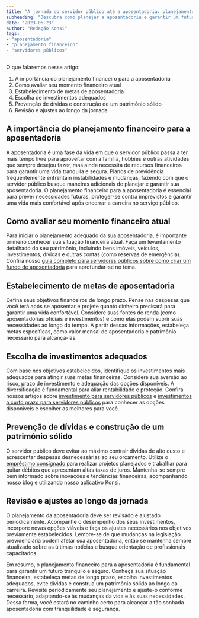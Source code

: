 ```yaml
---
title: "A jornada do servidor público até a aposentadoria: planejamento e dicas"
subheading: "Descubra como planejar a aposentadoria e garantir um futuro financeiro tranquilo"
date: "2023-06-23"
author: "Redação Konsi"
tags:
- "aposentadoria"
- "planejamento financeiro"
- "servidores públicos"
---
```


O que falaremos nesse artigo:

1. A importância do planejamento financeiro para a aposentadoria
2. Como avaliar seu momento financeiro atual
3. Estabelecimento de metas de aposentadoria
4. Escolha de investimentos adequados
5. Prevenção de dívidas e construção de um patrimônio sólido
6. Revisão e ajustes ao longo da jornada

## A importância do planejamento financeiro para a aposentadoria

A aposentadoria é uma fase da vida em que o servidor público passa a ter mais tempo livre para aproveitar com a família, hobbies e outras atividades que sempre desejou fazer, mas ainda necessita de recursos financeiros para garantir uma vida tranquila e segura. Planos de previdência frequentemente enfrentam instabilidades e mudanças, fazendo com que o servidor público busque maneiras adicionais de planejar e garantir sua aposentadoria. O planejamento financeiro para a aposentadoria é essencial para prever necessidades futuras, proteger-se contra imprevistos e garantir uma vida mais confortável após encerrar a carreira no serviço público.

## Como avaliar seu momento financeiro atual

Para iniciar o planejamento adequado da sua aposentadoria, é importante primeiro conhecer sua situação financeira atual. Faça um levantamento detalhado do seu patrimônio, incluindo bens imóveis, veículos, investimentos, dívidas e outras contas (como reservas de emergência). Confira nosso [guia completo para servidores públicos sobre como criar um fundo de aposentadoria](https://konsi.com.br/postagens/como-criar-um-fundo-para-aposentadoria-guia-completo-para-servidores-pblicos) para aprofundar-se no tema.

## Estabelecimento de metas de aposentadoria

Defina seus objetivos financeiros de longo prazo. Pense nas despesas que você terá após se aposentar e projete quanto dinheiro precisará para garantir uma vida confortável. Considere suas fontes de renda (como aposentadorias oficiais e investimentos) e como elas podem suprir suas necessidades ao longo do tempo. A partir dessas informações, estabeleça metas específicas, como valor mensal de aposentadoria e patrimônio necessário para alcançá-las.

## Escolha de investimentos adequados

Com base nos objetivos estabelecidos, identifique os investimentos mais adequados para atingir suas metas financeiras. Considere sua aversão ao risco, prazo de investimento e adequação das opções disponíveis. A diversificação é fundamental para aliar rentabilidade e proteção. Confira nossos artigos sobre [investimento para servidores públicos](https://konsi.com.br/postagens/investimento-para-servidores-pblicos-conhecendo-as-melhores-opes) e [investimentos a curto prazo para servidores públicos](https://konsi.com.br/postagens/investimentos-a-curto-prazo-para-servidores-pblicos-opes-seguras-e-rentveis) para conhecer as opções disponíveis e escolher as melhores para você.

## Prevenção de dívidas e construção de um patrimônio sólido

O servidor público deve evitar ao máximo contrair dívidas de alto custo e acrescentar despesas desnecessárias ao seu orçamento. Utilize o [empréstimo consignado](https://konsi.com.br/postagens/5-motivos-para-escolher-o-credito-consignado-publico) para realizar projetos planejados e trabalhar para quitar débitos que apresentam altas taxas de juros. Mantenha-se sempre bem informado sobre inovações e tendências financeiras, acompanhando nosso blog e utilizando nosso aplicativo [Konsi](https://konsi.com.br/app).

## Revisão e ajustes ao longo da jornada

O planejamento da aposentadoria deve ser revisado e ajustado periodicamente. Acompanhe o desempenho dos seus investimentos, incorpore novas opções viáveis e faça os ajustes necessários nos objetivos previamente estabelecidos. Lembre-se de que mudanças na legislação previdenciária podem afetar sua aposentadoria, então se mantenha sempre atualizado sobre as últimas notícias e busque orientação de profissionais capacitados.

Em resumo, o planejamento financeiro para a aposentadoria é fundamental para garantir um futuro tranquilo e seguro. Conheça sua situação financeira, estabeleça metas de longo prazo, escolha investimentos adequados, evite dívidas e construa um patrimônio sólido ao longo da carreira. Revisite periodicamente seu planejamento e ajuste-o conforme necessário, adaptando-se às mudanças da vida e às suas necessidades. Dessa forma, você estará no caminho certo para alcançar a tão sonhada aposentadoria com tranquilidade e segurança.